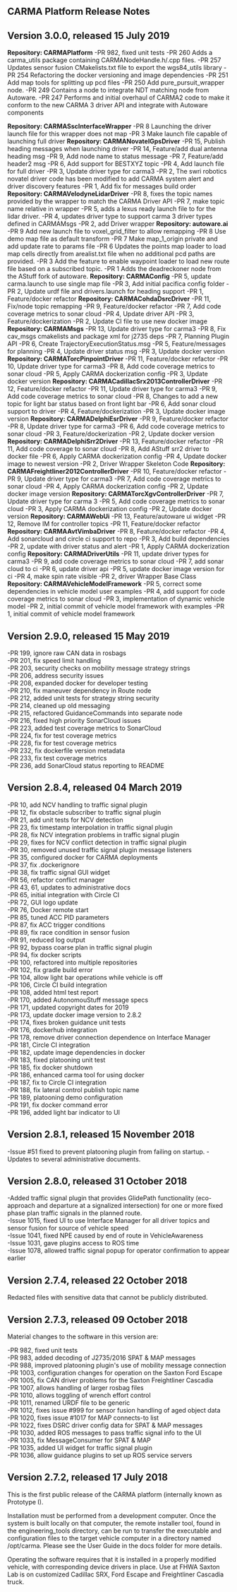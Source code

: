 CARMA Platform Release Notes
----------------------------

Version 3.0.0, released 15 July 2019 
----------------------------------- 
**Repository: CARMAPlatform**
-PR 982, fixed unit tests 
-PR 260 Adds a carma_utils package containing CARMANodeHandle.h/.cpp files.
-PR 257 Updates sensor fusion CMakelists.txt file to export the wgs84_utils library
-PR 254 Refactoring the docker versioning and image dependencies
-PR 251 Add map tools for splitting up pcd files
-PR 250 Add pure_pursuit_wrapper node.
-PR 249 Contains a node to integrate NDT matching node from Autoware.
-PR 247 Performs and initial overhaul of CARMA2 code to make it conform to the new CARMA 3 driver API and integrate with Autoware components



**Repository: CARMASscInterfaceWrapper**
-PR 8 Launching the driver launch file for this wrapper does not map
-PR 3 Make launch file capable of launching full driver
**Repository: CARMANovatelGpsDriver**
-PR 15, Publish heading messages when launching driver
-PR 14, Feature/add dual antenna heading msg
-PR 9, Add node name to status message
-PR 7, Feature/add header2 msg
-PR 6, Add support for BESTXYZ topic
-PR 4, Add launch file for full driver
-PR 3, Update driver type for carma3
-PR 2, The swri robotics novatel driver code has been modified to add CARMA system alert and driver discovery features
-PR 1, Add fix for messages build order
**Repository: CARMAVelodyneLidarDriver**
-PR 8, fixes the topic names provided by the wrapper to match the CARMA Driver API
-PR 7, make topic name relative in wrapper
-PR 5, adds a lexus ready launch file to for the lidar driver.
-PR 4, updates driver type to support carma 3 driver types defined in CARMAMsgs
-PR 2, add Driver wrapper
**Repository: autoware.ai**
-PR 9 Add new launch file to voxel_grid_filter to allow remapping
-PR 8 Use demo map file as default transform
-PR 7 Make map_1_origin private and add update rate to params file
-PR 6 Updates the points map loader to load map cells directly from arealist.txt file when no additional pcd paths are provided.
-PR 3 Add the feature to enable waypoint loader to load new route file based on a subscribed topic.
-PR 1 Adds the deadreckoner node from the AStuff fork of autoware.
**Repository: CARMAConfig**
-PR 5, update carma.launch to use single map file
-PR 3, Add initial pacifica config folder
-PR 2, Update urdf file and drivers.launch for heading support
-PR 1, Feature/docker refactor
**Repository: CARMACohdaDsrcDriver**
-PR 11, Fix/node topic remapping
-PR 9, Feature/docker refactor
-PR 7, Add code coverage metrics to sonar cloud
-PR 4, Update driver API
-PR 3, Feature/dockerization
-PR 2, Update CI file to use new docker image
**Repository: CARMAMsgs**
-PR 13, Update driver type for carma3
-PR 8, Fix cav_msgs cmakelists and package xml for j2735 deps 
-PR 7, Planning Plugin API 
-PR 6, Create TrajectoryExecutionStatus.msg 
-PR 5, Feature/messages for planning
-PR 4, Update driver status msg
-PR 3, Update docker version
**Repository: CARMATorcPinpointDriver**
-PR 11, Feature/docker refactor
-PR 10, Update driver type for carma3
-PR 8, Add code coverage metrics to sonar cloud
-PR 5, Apply CARMA dockerization config
-PR 3, Update docker version
**Repository: CARMACadillacSrx2013ControllerDriver**
-PR 12, Feature/docker refactor
-PR 11, Update driver type for carma3
-PR 9, Add code coverage metrics to sonar cloud
-PR 8, Changes to add a new topic for light bar status based on front light bar 
-PR 6, Add sonar cloud support to driver 
-PR 4, Feature/dockerization
-PR 3, Update docker image version
**Repository: CARMADelphiEsrDriver**
-PR 9, Feature/docker refactor
-PR 8, Update driver type for carma3
-PR 6, Add code coverage metrics to sonar cloud
-PR 3, Feature/dockerization
-PR 2, Update docker version
**Repository: CARMADelphiSrr2Driver**
-PR 13, Feature/docker refactor
-PR 11, Add code coverage to sonar cloud
-PR 8, Add AStuff srr2 driver to docker file
-PR 6, Apply CARMA dockerization config
-PR 4, Update docker image to newest version
-PR 2, Driver Wrapper Skeleton Code
**Repository: CARMAFreightliner2012ControllerDriver**
-PR 10, Feature/docker refactor
-PR 9, Update driver type for carma3
-PR 7, Add code coverage metrics to sonar cloud
-PR 4, Apply CARMA dockerization config
-PR 2, Update docker image version
**Repository: CARMATorcXgvControllerDriver**
-PR 7, Update driver type for carma 3
-PR 5, Add code coverage metrics to sonar cloud
-PR 3, Apply CARMA dockerization config
-PR 2, Update docker version
**Repository: CARMAWebUi**
-PR 13, Feature/autoware ui widget
-PR 12, Remove IM for controller topics
-PR 11, Feature/docker refactor
**Repository: CARMAAvtVimbaDriver**
-PR 8, Feature/docker refactor
-PR 4, Add sonarcloud and circle ci support to repo
-PR 3, Add build dependencies
-PR 2, update with driver status and alert
-PR 1, Apply CARMA dockerization config
**Repository: CARMADriverUtils**
-PR 11, update driver types for carma3
-PR 9, add code coverage metrics to sonar cloud
-PR 7, add sonar cloud to ci 
-PR 6, update driver api 
-PR 5, update docker image version for ci
-PR 4, make spin rate visible
-PR 2, driver Wrapper Base Class
**Repository: CARMAVehicleModelFramework**
-PR 5, correct some dependencies in vehicle model user examples
-PR 4, add support for code coverage metrics to sonar cloud
-PR 3, implementation of dynamic vehicle model
-PR 2, initial commit of vehicle model framework with examples
-PR 1, initial commit of vehicle model framework

Version 2.9.0, released 15 May 2019 
----------------------------------- 

-PR 199, ignore raw CAN data in rosbags  
-PR 201, fix speed limit handling  
-PR 203, security checks on mobility message strategy strings  
-PR 206, address security issues  
-PR 208, expanded docker for developer testing  
-PR 210, fix maneuver dependency in Route node  
-PR 212, added unit tests for strategy string security  
-PR 214, cleaned up old messaging  
-PR 215, refactored GuidanceCommands into separate node  
-PR 216, fixed high priority SonarCloud issues  
-PR 223, added test coverage metrics to SonarCloud  
-PR 224, fix for test coverage metrics  
-PR 228, fix for test coverage metrics  
-PR 232, fix dockerfile version metadata  
-PR 233, fix test coverage metrics  
-PR 236, add SonarCloud status reporting to README

Version 2.8.4, released 04 March 2019 
------------------------------------- 

-PR 10, add NCV handling to traffic signal plugin  
-PR 12, fix obstacle subscriber to traffic signal plugin  
-PR 21, add unit tests for NCV detection  
-PR 23, fix timestamp interpolation in traffic signal plugin  
-PR 28, fix NCV integration problems in traffic signal plugin  
-PR 29, fixes for NCV conflict detection in traffic signal plugin  
-PR 30, removed unused traffic signal plugin message listeners  
-PR 35, configured docker for CARMA deployments  
-PR 37, fix .dockerignore  
-PR 38, fix traffic signal GUI widget  
-PR 56, refactor conflict manager  
-PR 43, 61, updates to administrative docs  
-PR 65, initial integration with Circle CI  
-PR 72, GUI logo update  
-PR 76, Docker remote start  
-PR 85, tuned ACC PID parameters  
-PR 87, fix ACC trigger conditions  
-PR 89, fix race condition in sensor fusion  
-PR 91, reduced log output  
-PR 92, bypass coarse plan in traffic signal plugin  
-PR 94, fix docker scripts  
-PR 100, refactored into multiple repositories  
-PR 102, fix gradle build error  
-PR 104, allow light bar operations while vehicle is off  
-PR 106, Circle CI build integration  
-PR 108, added html test report  
-PR 170, added AutonomouStuff message specs  
-PR 171, updated copyright dates for 2019  
-PR 173, update docker image version to 2.8.2  
-PR 174, fixes broken guidance unit tests  
-PR 176, dockerhub integration  
-PR 178, remove driver connection dependence on Interface Manager  
-PR 181, Circle CI integration  
-PR 182, update image dependencies in docker  
-PR 183, fixed platooning unit test  
-PR 185, fix docker shutdown  
-PR 186, enhanced carma tool for using docker  
-PR 187, fix to Circle CI integration  
-PR 188, fix lateral control publish topic name  
-PR 189, platooning demo configuration  
-PR 191, fix docker command error  
-PR 196, added light bar indicator to UI  

Version 2.8.1, released 15 November 2018  
----------------------------------------  

-Issue #51 fixed to prevent platooning plugin from failing on startup.
-Updates to several administrative documents.

Version 2.8.0, released 31 October 2018
---------------------------------------

-Added traffic signal plugin that provides GlidePath functionality (eco-approach and
 departure at a signalized intersection) for one or more fixed phase plan traffic signals 
 in the planned route.  
-Issue 1015, fixed UI to use Interface Manager for all driver topics and sensor fusion for
 source of vehicle speed  
-Issue 1041, fixed NPE caused by end of route in VehicleAwareness  
-Issue 1031, gave plugins access to ROS time  
-Issue 1078, allowed traffic signal popup for operator confirmation to appear earlier  

Version 2.7.4, released 22 October 2018
---------------------------------------

Redacted files with sensitive data that cannot be publicly distributed.


Version 2.7.3, released 09 October 2018
---------------------------------------

Material changes to the software in this version are:

-PR 982, fixed unit tests  
-PR 983, added decoding of J2735/2016 SPAT & MAP messages  
-PR 988, improved platooning plugin's use of mobility message connection  
-PR 1003, configuration changes for operation on the Saxton Ford Escape  
-PR 1005, fix CAN driver problems for the Saxton Freightliner Cascadia  
-PR 1007, allows handling of larger rosbag files  
-PR 1010, allows toggling of wrench effort control  
-PR 1011, renamed URDF file to be generic  
-PR 1012, fixes issue #999 for sensor fusion handling of aged object data  
-PR 1020, fixes issue #1017 for MAP connects-to list  
-PR 1022, fixes DSRC driver config data for SPAT & MAP messages  
-PR 1030, added ROS messages to pass traffic signal info to the UI  
-PR 1033, fix MessageConsumer for SPAT & MAP  
-PR 1035, added UI widget for traffic signal plugin  
-PR 1036, allow guidance plugins to set up ROS service servers  


Version 2.7.2, released 17 July 2018
------------------------------------

This is the first public release of the CARMA platform (internally known as Prototype I).

Installation must be performed from a development computer.  Once the system is built 
locally on that computer, the remote installer tool, found in the engineering_tools 
directory, can be run to transfer the executable and configuration files to the target 
vehicle computer in a directory named /opt/carma. Please see the User Guide in the docs
folder for more details.

Operating the software requires that it is installed in a properly modified vehicle, with
corresponding device drivers in place.  Use at FHWA Saxton Lab is on customized Cadillac SRX, 
Ford Escape and Freightliner Cascadia truck.   
